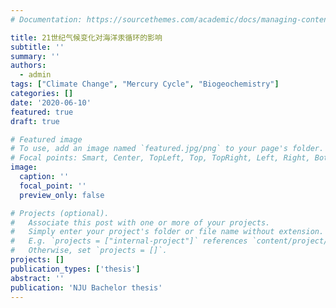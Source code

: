 ```yaml
---
# Documentation: https://sourcethemes.com/academic/docs/managing-content/

title: 21世纪气候变化对海洋汞循环的影响
subtitle: ''
summary: ''
authors:
  - admin
tags: ["Climate Change", "Mercury Cycle", "Biogeochemistry"]
categories: []
date: '2020-06-10'
featured: true
draft: true

# Featured image
# To use, add an image named `featured.jpg/png` to your page's folder.
# Focal points: Smart, Center, TopLeft, Top, TopRight, Left, Right, BottomLeft, Bottom, BottomRight.
image:
  caption: ''
  focal_point: ''
  preview_only: false

# Projects (optional).
#   Associate this post with one or more of your projects.
#   Simply enter your project's folder or file name without extension.
#   E.g. `projects = ["internal-project"]` references `content/project/deep-learning/index.md`.
#   Otherwise, set `projects = []`.
projects: []
publication_types: ['thesis']
abstract: ''
publication: 'NJU Bachelor thesis'
---
```

